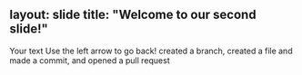 layout: slide
title: "Welcome to our second slide!"
---
Your text
Use the left arrow to go back!
created a branch, created a file and made a commit, and opened a pull request
